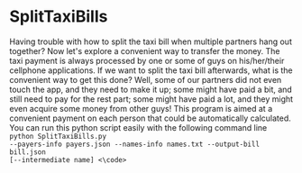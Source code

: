# SplitTaxiBills
Having trouble with how to split the taxi bill when multiple partners hang out together? Now let's explore a convenient way to transfer the money.
The taxi payment is always processed by one or some of guys on his/her/their cellphone applications. If we want to split the taxi bill afterwards, what is the convenient way to get this done?
Well, some of our partners did not even touch the app, and they need to make it up; some might have paid a bit, and still need to pay for the rest part; some might have paid a lot, and they might even acquire some money from other guys! This program is aimed at a convenient payment on each person that could be automatically calculated.
You can run this python script easily with the following command line <code> python SplitTaxiBills.py --payers-info payers.json --names-info names.txt --output-bill bill.json [--intermediate name] <\code>
